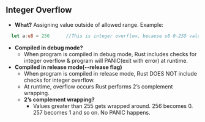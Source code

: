 ## Integer Overflow
- **What?** Assigning value outside of allowed range. Example:
```rust
  let a:u8 = 256      //This is integer overflow, because u8 0-255 values can be assigned
```  
- **Compiled in debug mode?**
  - When program is compiled in debug mode, Rust includes checks for integer overflow & program will PANIC(exit with error) at runtime.
- **Compiled in release mode(--release flag)**
  - When program is compiled in release mode, Rust DOES NOT include checks for integer overflow.
  - At runtime, overflow occurs Rust performs 2’s complement wrapping. 
  - **2’s complement wrapping?**
    - Values greater than 255 gets wrapped around. 256 becomes 0. 257 becomes 1 and so on. No PANIC happens.
